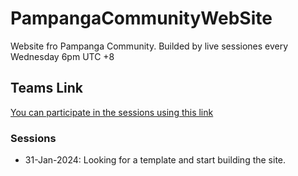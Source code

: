 # PampangaCommunityWebSite

Website fro Pampanga Community. Builded by live sessiones every Wednesday 6pm UTC +8

## Teams Link

[You can participate in the sessions using this link](https://teams.microsoft.com/l/meetup-join/19%3aFtHH7J6nrf2nlX-2bfp8HIu_9JrZYzvTivqu9oDH6Gg1%40thread.tacv2/1699086580385?context=%7b%22Tid%22%3a%2248a86d8c-024e-45f9-a0f6-ed84f65bed16%22%2c%22Oid%22%3a%22a82e50c6-3ea8-4091-a95c-f5a42ca70a2f%22%7d)

### Sessions
* 31-Jan-2024: Looking for a template and start building the site.
